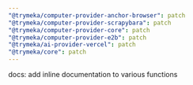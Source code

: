 ```yaml
---
"@trymeka/computer-provider-anchor-browser": patch
"@trymeka/computer-provider-scrapybara": patch
"@trymeka/computer-provider-core": patch
"@trymeka/computer-provider-e2b": patch
"@trymeka/ai-provider-vercel": patch
"@trymeka/core": patch
---
```


docs: add inline documentation to various functions
